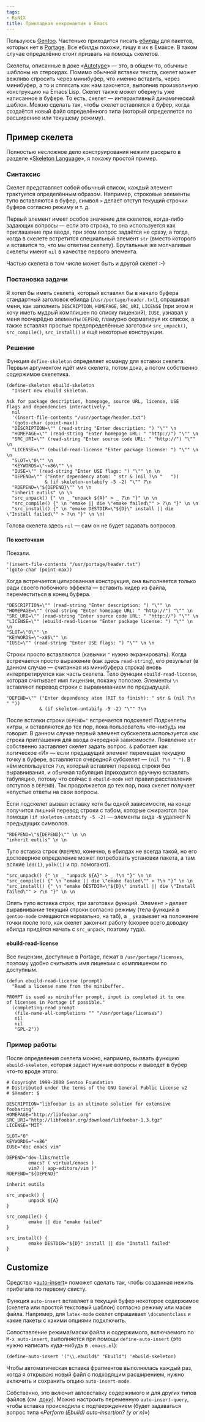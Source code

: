 ```yaml
---
tags:
- RuNIX
title: Прикладная некромантия в Emacs
---
```


Пользуюсь [Gentoo][]. Частенько приходится писать [ебилды][] для
пакетов, которых нет в [Portage][]. Все ебилды похожи, пишу я их в
Емаксе. В таком случае определённо стоит призвать на помощь скелетов.

Скелеты, описанные в доке «[Autotype][]» — это, в общем-то, обычные
шаблоны на стероидах. Помимо обычной вставки текста, скелет может
вежливо спросить через минибуфер, что именно вставить, через минибуфер,
а то и сплясать как нам захочется, выполнив произвольную конструкцию на
Emacs Lisp. Скелет также может обернуть уже написанное в буфере. То
есть, скелет — интерактивный динамический шаблон. Можно сделать так,
чтобы скелет вставлялся в буфер, когда создаётся новый файл
определённого типа (который определяется по расширению или текущему
режиму).

## Пример скелета

Полностью несложное дело конструирования нежити раскрыто в разделе
«[Skeleton Language][]», я покажу простой пример.

### Синтаксис

Скелет представляет собой обычный список, каждый элемент трактуется
определённым образом. Например, строковые элементы тупо вставляются в
буфер, символ `>` делает отступ текущий строчки буфера согласно режиму и
т. д.

Первый элемент имеет особое значение для скелетов, когда-либо задающих
вопросы — если это строка, то она используется как приглашение при
вводе, при этом вопрос задаётся не сразу, а тогда, когда в скелете
встретится специальный элемент `str` (вместо которого и вставится то,
что мы ответим скелету). Брутальные же молчаливые скелеты имеют `nil` в
качестве первого элемента.

Частью скелета в том числе может быть и другой скелет :-)

### Постановка задачи

Я хотел бы иметь скелета, который вставлял бы в начало буфера
стандартный заголовок ебилда (`/usr/portage/header.txt`), спрашивал
меня, как заполнить `DESCRIPTION`, `HOMEPAGE`, `SRC_URI`, `LICENSE` (при
этом я хочу иметь мудрый комплишен по списку лицензий), `IUSE`, узнавал
у меня поочерёдно элементы `DEPEND`, гламурно форматируя их список, а
также вставлял простые предопределённые заготовки `src_unpack()`,
`src_compile()`, `src_install()` и ещё некоторые конструкции.

### Решение

Функция `define-skeleton` определяет команду для вставки скелета. Первым
аргументом идёт имя скелета, потом дока, а потом собственно содержимое
скелетика.

    (define-skeleton ebuild-skeleton
      "Insert new ebuild skeleton.

    Ask for package description, homepage, source URL, license, USE
    flags and dependencies interactively."
      nil
      '(insert-file-contents "/usr/portage/header.txt")
      '(goto-char (point-max))
      "DESCRIPTION=\"" (read-string "Enter description: ") "\"" \n
      "HOMEPAGE=\"" (read-string "Enter homepage URL: " "http://") "\"" \n
      "SRC_URI=\"" (read-string "Enter source code URL: " "http://") "\"" \n
      "LICENSE=\"" (ebuild-read-license "Enter package license: ") "\"" \n \n
      "SLOT=\"0\"" \n
      "KEYWORDS=\"~x86\"" \n
      "IUSE=\"" (read-string "Enter USE flags: ") "\"" \n \n
      "DEPEND=\"" ("Enter dependency atom: " str & (nil ?\n "   "))
                  & (if skeleton-untabify -5 -2) "\"" ?\n
      "RDEPEND=\"${DEPEND}\"" \n \n
      "inherit eutils" \n \n
      "src_unpack() {" \n _ "unpack ${A}" > _ ?\n "}" \n \n
      "src_compile() {" \n "emake || die \"emake failed\"" > ?\n "}" \n \n
      "src_install() {" \n "emake DESTDIR=\"${D}\" install || die \"Install failed\"" > ?\n "}" \n \n)

Голова скелета здесь `nil` — сам он не будет задавать вопросов.

#### По косточкам

Поехали.

    '(insert-file-contents "/usr/portage/header.txt")
    '(goto-char (point-max))

Когда встречается цитированная конструкция, она выполняется только ради
своего побочного эффекта — вставить хидер из файла, переместиться в
конец буфера.

    "DESCRIPTION=\"" (read-string "Enter description: ") "\"" \n
    "HOMEPAGE=\"" (read-string "Enter homepage URL: " "http://") "\"" \n
    "SRC_URI=\"" (read-string "Enter source code URL: " "http://") "\"" \n
    "LICENSE=\"" (ebuild-read-license "Enter package license: ") "\"" \n \n
    "SLOT=\"0\"" \n
    "KEYWORDS=\"~x86\"" \n
    "IUSE=\"" (read-string "Enter USE flags: ") "\"" \n \n

Строки просто вставляются (кавычки `"` нужно экранировать). Когда
встречается просто выражение (как здесь `read-string`), его результат (в
данном случае — считанная из минибуфера строка) вновь интерпретируется
как часть скелета. Тело функции `ebuild-read-license`, которая считывает
имя лицензии, покажу попозже. Элементы `\n` вставляют перевод строки с
выравниванием по предыдущей.

    "DEPEND=\"" ("Enter dependency atom (RET to finish): " str & (nil ?\n " "))
                & (if skeleton-untabify -5 -2) "\"" ?\n

После вставки строки `DEPEND="` встречается подскелет! Подскелеты хитры,
и вставляются до тех пор, пока пользователь что-нибудь им говорит. В
данном случае первый элемент субскелета используется как строка
приглашения для ввода очередной зависимости. Появление `str` собственно
заставляет скелет задать вопрос. `&` работает как логическое «И» — если
предыдущий элемент перемещал текущую точку в буфере, вставляется
очередной субскелет — `(nil ?\n " ")`. В нём используется `?\n`, который
вставляет перевод строки без выравнивания, и обычная табуляция
(приходится вручную вставлять табуляцию, потому что сейчас в
`ebuild-mode` нет правил расставления отступов в `DEPEND`). Так
продолжается до тех пор, пока скелет получает непустые ответы на свои
вопросы.

Если подскелет вызвал вставку хотя бы одной зависимости, на конце
получится лишний перевод строки с табом, которые сжираются при помощи
`(if skeleton-untabify -5 -2)` — элементы вида `-N` удаляют N предыдущих
символов.

    "RDEPEND=\"${DEPEND}\"" \n \n
    "inherit eutils" \n \n

Тупо вставка строк (`RDEPEND`, конечно, в ебилдах не всегда такой, но
его достоверное определение может потребовать установки пакета, а там
всякие `ldd(1)`, `yolk(1)` и пр. помогают).

    "src_unpack() {" \n _ "unpack ${A}" > _ ?\n "}" \n \n     
    "src_compile() {" \n "emake || die \"emake failed\"" > ?\n "}" \n \n
    "src_install() {" \n "emake DESTDIR=\"${D}\" install || die \"Install failed\"" > ?\n "}" \n \n

Опять тупо вставка строк, три заготовки функций. Элемент `>` делает
выравнивание текущий строки согласно режиму (тела функций в
`gentoo-mode` смещаются нормально, на таб), а `_` указывает на положение
точки после того, как скелет закончит работу (скорее всего доводку
ебилда придётся начать с `src_unpack`, поэтому туда).

#### ebuild-read-license

Все лицензии, доступные в Portage, лежат в `/usr/portage/licenses`,
поэтому удобно считывать имя лицензии с комплишеном по доступным.

    (defun ebuild-read-license (prompt)
      "Read a license name from the minibuffer.

    PROMPT is used as minibuffer prompt, input is completed it to one
    of licenses in Portage if possible."
      (completing-read prompt
       (file-name-all-completions "" "/usr/portage/licenses")
       nil
       nil
       "GPL-2"))

### Пример работы

После определения скелета можно, например, вызвать функцию
`ebuild-skeleton`, которая задаст нужные вопросы и выведет в буфер
что-то вроде этого:

    # Copyright 1999-2008 Gentoo Foundation
    # Distributed under the terms of the GNU General Public License v2
    # $Header: $

    DESCRIPTION="libfoobar is an ultimate solution for extensive foobaring"
    HOMEPAGE="http://libfoobar.org"
    SRC_URI="http://libfoobar.org/download/libfoobar-1.3.tgz"
    LICENSE="MIT"

    SLOT="0"
    KEYWORDS="~x86"
    IUSE="doc emacs vim"

    DEPEND="dev-libs/nettle
            emacs? ( virtual/emacs )
            vim? ( app-editors/vim )"
    RDEPEND="${DEPEND}"

    inherit eutils

    src_unpack() {
            unpack ${A}
    }

    src_compile() {
            emake || die "emake failed"
    }

    src_install() {
            emake DESTDIR="${D}" install || die "Install failed"
    }

## Customize

Средство «[auto-insert][]» поможет сделать так, чтобы созданная нежить
прибегала по первому свисту.

Функция `auto-insert` вставляет в текущий буфер некоторое содержимое
(скелета или простой текстовый шаблон) согласно режиму или маске файла.
Например, для `latex-mode` скелет спрашивает `\documentclass` и какие
пакеты с какими опциями подключить.

Сопоставление режима/маски файла и содержимого, включаемого по
`M-x auto-insert`, выполняется при помощи `define-auto-insert` (это
нужно написать куда-нибудь в `.emacs.el`):

    (define-auto-insert '("\\.ebuild$" "Ebuild") 'ebuild-skeleton)

Чтобы автоматическая вставка фрагментов выполнялась каждый раз, когда я
открываю новый файл с подходящим расширением, нужно включить и сохранить
опцию `auto-insert-mode`.

Собственно, это включит автовставку содержимого и для других типов
файлов (см. [доки][auto-insert]). Можно настроить переменную
`auto-insert-query`, чтобы вставка происходила с подтверждением (будет
задаваться вопрос типа «*Perform (Ebuild) auto-insertion? (y or n)*»)

  [Gentoo]: https://web.archive.org/web/20080716202321/http://sphinx.net.ru/blog/entry/hello-gentoo/
  [ебилды]: https://web.archive.org/web/20080716202321/http://ru.wikipedia.org/wiki/Ebuild
  [Portage]: https://web.archive.org/web/20080716202321/http://www.gentoo.org/doc/en/handbook/handbook-x86.xml?part=2&amp;chap=1
  [Autotype]: https://web.archive.org/web/20080716202321/http://www.gnu.org/software/emacs/manual/html_node/autotype/index.html
  [Skeleton Language]: https://web.archive.org/web/20080716202321/http://www.gnu.org/software/emacs/manual/html_node/autotype/Skeleton-Language.html
  [auto-insert]: https://web.archive.org/web/20080716202321/http://www.gnu.org/software/emacs/manual/html_node/autotype/Autoinserting.html